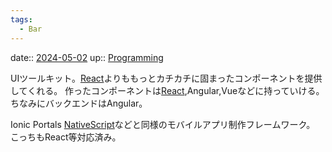 ```yaml
---
tags:
  - Bar
---
```


date:: [2024-05-02](Daily_Note/2024-05-02.md)
up:: [Programming](../Program/Programming.md)

UIツールキット。[React](../Library/React.md)よりももっとカチカチに固まったコンポーネントを提供してくれる。
作ったコンポーネントは[React](../Library/React.md),Angular,Vueなどに持っていける。
ちなみにバックエンドはAngular。

Ionic Portals
[NativeScript](NativeScript.md)などと同様のモバイルアプリ制作フレームワーク。
こっちもReact等対応済み。